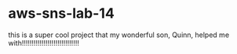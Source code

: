 # aws-sns-lab-14

this is a super cool project that my wonderful son, Quinn, helped me with!!!!!!!!!!!!!!!!!!!!!!!!!!!!!